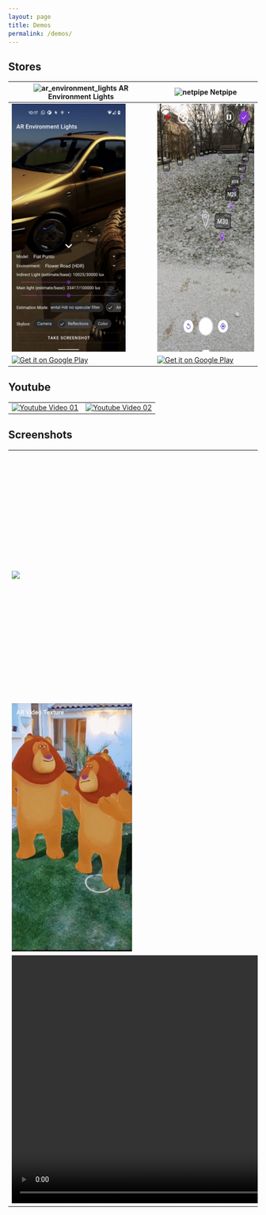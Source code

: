 ```yaml
---
layout: page
title: Demos
permalink: /demos/
---
```


## Stores

| ![ar_environment_lights](https://user-images.githubusercontent.com/6597529/144909911-c34b86ec-83a5-45a0-bed8-0eb1a4b6f268.png) AR Environment Lights | ![netpipe](https://user-images.githubusercontent.com/6597529/144909937-783a94ae-6267-4347-a24a-c42ae548564f.png) Netpipe |
| - | - |
| <img src="/assets/img/screenshots/01.png" height="500px"/> | <img src="/assets/img/screenshots/02.png" height="500px"/> |
| [<img src="https://upload.wikimedia.org/wikipedia/commons/thumb/7/78/Google_Play_Store_badge_EN.svg/320px-Google_Play_Store_badge_EN.svg.png" alt="Get it on Google Play" height="50px"/>](https://play.google.com/store/apps/details?id=com.gorisse.thomas.ar.environmentlights) | [<img src="https://upload.wikimedia.org/wikipedia/commons/thumb/7/78/Google_Play_Store_badge_EN.svg/320px-Google_Play_Store_badge_EN.svg.png" alt="Get it on Google Play" height="50px"/>](https://play.google.com/store/apps/details?id=com.gorisse.thomas.ar.environmentlights) |

## Youtube

|   |   |
| - | - |
| [![Youtube Video 01](https://yt-embed.herokuapp.com/embed?v=9QP43nOSItU)](https://www.youtube.com/watch?v=9QP43nOSItU) | [![Youtube Video 02](https://yt-embed.herokuapp.com/embed?v=jpmWjigA3Ms)](https://www.youtube.com/watch?v=jpmWjigA3Ms) |

## Screenshots
|   |   |   |
| - | - | - |
| <img src="/assets/img/screenshots/04.gif" height="500px"/> | <img src="/assets/img/screenshots/05.png" height="500px"/> | <img src="/assets/img/screenshots/06.gif" height="500px"/> |
| <img src="/assets/img/screenshots/07.gif" height="500px"/> | <img src="/assets/img/screenshots/16.gif" height="500px"/> | <img src="/assets/img/screenshots/09.gif" height="500px"/> |
| <video controls="controls" src="/assets/img/screenshots/13.mp4" preload="auto" height="500px"/> | <video controls="controls" src="/assets/img/screenshots/14.mp4" preload="auto" height="500px"/> | <video controls="controls" src="/assets/img/screenshots/15.mp4" preload="auto" height="500px"/> |
